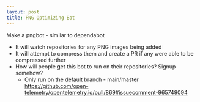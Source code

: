 ```yaml
---
layout: post
title: PNG Optimizing Bot
---
```


Make a pngbot - similar to dependabot
- It will watch repositories for any PNG images being added
- It will attempt to compress them and create a PR if any were able to be compressed further
- How will people get this bot to run on their repositories? Signup somehow?
  - Only run on the default branch - main/master
https://github.com/open-telemetry/opentelemetry.io/pull/869#issuecomment-965749094
